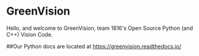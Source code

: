 # GreenVision
Hello, and welcome to GreenVision, team 1816's Open Source Python (and C++) Vision Code. 

##Our Python docs are located at https://greenvision.readthedocs.io/
